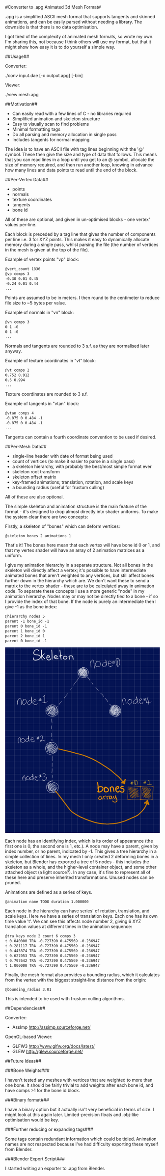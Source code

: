 #Converter to .apg Animated 3d Mesh Format#

.apg is a simplified ASCII mesh format that supports tangents and skinned
animations, and can be easily parsed without needing a library. The downside is
that there is no data optimisation.

I got tired of the complexity of animated mesh formats, so wrote my own. I'm
sharing this, not because I think others will use my format, but that it might
show how easy it is to do yourself a simple way.

##Usage##

Converter:

  ./conv input.dae [-o output.apg] [-bin]

Viewer:

  ./view mesh.apg

##Motivation##

* Can easily read with a few lines of C - no libraries required
* Simplified animation and skeleton structure
* Easy to visually scan to find problems
* Minimal formatting tags
* Do all parsing and memory allocation in single pass
* Includes tangents for normal mapping

The idea is to have an ASCII file with tag lines beginning with the '@' symbol.
These then give the size and type of data that follows. This means that you can
read lines in a loop until you get to an @ symbol, allocate the size of memory
required, and then run another loop, knowing in advance how many lines and data
points to read until the end of the block.

##Per-Vertex Data##

* points
* normals
* texture coordinates
* tangents
* bone id

All of these are optional, and given in un-optimised blocks - one vertex'
values per-line.

Each block is preceded by a tag line that gives the number of components per
line i.e. 3 for XYZ points. This makes it easy to dynamically allocate memory
during a single pass, whilst parsing the file (the number of vertices in the
mesh is given at the top of the file).

Example of vertex points "vp" block:

    @vert_count 1836
    @vp comps 3
    -0.30 0.01 0.45
    -0.24 0.01 0.44
    ...

Points are assumed to be in meters. I then round to the centimeter to reduce
file size to ~5 bytes per value.

Example of normals in "vn" block:

    @vn comps 3
    0 1 -0
    0 1 -0
    ...
Normals and tangents are rounded to 3 s.f. as they are normalised later anyway.

Example of texture coordinates in "vt" block:

    @vt comps 2
    0.752 0.912
    0.5 0.994
    ...

Texture coordinates are rounded to 3 s.f.

Example of tangents in "vtan" block:

    @vtan comps 4
    -0.875 0 0.484 -1
    -0.875 0 0.484 -1
    ...

Tangents can contain a fourth coordinate convention to be used if desired.

##Per-Mesh Data##

* single-line header with date of format being used
* count of vertices (to make it easier to parse in a single pass)
* a skeleton hierarchy, with probably the best/most simple format ever
* skeleton root transform
* skeleton offset matrix
* key-framed animations; translation, rotation, and scale keys
* a bounding radius (useful for frustum culling)

All of these are also optional.

The simple skeleton and animation structure is the main feature of the format -
it's designed to drop almost directly into shader uniforms. To make the system
clear there are two concepts:

Firstly, a skeleton of "bones" which can deform vertices:

    @skeleton bones 2 animations 1

That's it! The bones here mean that each vertex will have bone id 0 or 1, and
that my vertex shader will have an array of 2 animation matrices as a uniform. 

I give my animation hierarchy in a separate structure. Not all bones in the
skeleton will directly affect a vertex; it's possible to have intermediate
animated bones that aren't weighted to any vertices, but still affect bones further
down in the hierarchy which are. We don't
want these to send a matrix to the vertex shader - these are to be calculated
away in animation code. To separate these concepts I use a more generic "node"
in my animation hierarchy. Nodes may or may not be directly tied to a bone - if
so I provide the index of that bone. If the node is purely an intermediate then
I give -1 as the bone index:

    @hierarchy nodes 5
    parent -1 bone_id -1
    parent 0 bone_id -1
    parent 1 bone_id 0
    parent 2 bone_id 1
    parent 0 bone_id -1

![diagram of skeleton](https://github.com/capnramses/apg_mesh/blob/master/diagram.png)

Each node has an identifying index, which is its order of appearance (the first
one is 0, the second one is 1, etc.). A node may have a parent, given by index
number, or no parent, indicated by -1. This gives a tree hierarchy in a simple
collection of lines. In my mesh I only
created 2 deforming bones in a skeleton, but Blender has exported a tree of 5
nodes - this includes the skeleton as a whole, and the higher-level container
object, and some other attached object (a light source?). In any case, it's
fine to represent all of these here and preserve inherited transformations.
Unused nodes can be pruned.

Animations are defined as a series of keys.

    @animation name TODO duration 1.000000

Each node in the hierarchy can have series' of rotation, translation, and
scale keys. Here we have a series of translation keys. Each one has its own
time value 't'. We can see this affects node number 2, giving 6 XYZ translation
values at different times in the animation sequence:

    @tra_keys node 2 count 6 comps 3
    t 0.040000 TRA -0.727390 0.475569 -0.236947
    t 0.281117 TRA -0.727390 0.475569 -0.236947
    t 0.445874 TRA -0.727390 0.475569 -0.236947
    t 0.627053 TRA -0.727390 0.475569 -0.236947
    t 0.797642 TRA -0.727390 0.475569 -0.236947
    t 1.000000 TRA -0.727390 0.475569 -0.236947

Finally, the mesh format also provides a bounding radius, which it calculates
from the vertex with the biggest straight-line distance from the origin:

    @bounding_radius 3.01

This is intended to be used with frustum culling algorithms.

##Dependencies##

Converter:

* AssImp http://assimp.sourceforge.net/

OpenGL-based Viewer:

* GLFW3 http://www.glfw.org/docs/latest/
* GLEW http://glew.sourceforge.net/

##Future Ideas##

###Bone Weights###

I haven't tested any meshes with vertices that are weighted to more than one
bone. It should be fairly trivial to add weights after each bone id, and have
comps >1 for the bone id block.

###Binary format###

I have a binary option but it actually isn't very beneficial in terms of size.
I might look at this again later. Limited-precision floats and .obj-like
optimisation would be key.

###Further reducing or expanding tags###

Some tags contain redundant information which could be tidied. Animation names
are not respected because I've had difficulty exporting these myself from
Blender.

###Blender Export Script###

I started writing an exporter to .apg from Blender.

